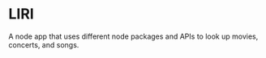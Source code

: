 # LIRI
A node app that uses different node packages and APIs to look up movies, concerts, and songs.